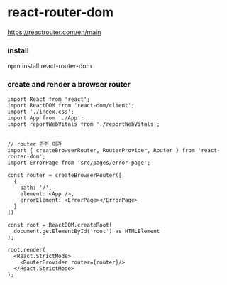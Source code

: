 # react-router-dom
https://reactrouter.com/en/main


### install
npm install react-router-dom

### create and render a browser router
```tsx
import React from 'react';
import ReactDOM from 'react-dom/client';
import './index.css';
import App from './App';
import reportWebVitals from './reportWebVitals';


// router 관련 이관
import { createBrowserRouter, RouterProvider, Router } from 'react-router-dom';
import ErrorPage from 'src/pages/error-page';

const router = createBrowserRouter([
  {
    path: '/',
    element: <App />,
    errorElement: <ErrorPage></ErrorPage>
  }
])

const root = ReactDOM.createRoot(
  document.getElementById('root') as HTMLElement
);

root.render(
  <React.StrictMode>
    <RouterProvider router={router}/>
  </React.StrictMode>
);
```